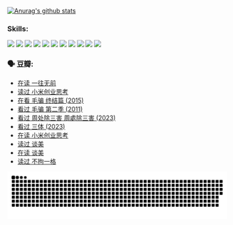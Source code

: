 
[![Anurag's github stats](https://github-readme-stats.vercel.app/api?username=w940853815)](https://github.com/anuraghazra/github-readme-stats)

### Skills:

<code><img height="32" src="https://cdn.jsdelivr.net/npm/simple-icons@v5/icons/python.svg"></code>
<code><img height="32" src="https://cdn.jsdelivr.net/npm/simple-icons@v5/icons/javascript.svg"></code>
<code><img height="32" src="https://cdn.jsdelivr.net/npm/simple-icons@v5/icons/django.svg"></code>
<code><img height="32" src="https://cdn.jsdelivr.net/npm/simple-icons@v5/icons/flask.svg"></code>
<code><img height="32" src="https://cdn.jsdelivr.net/npm/simple-icons@v5/icons/vuetify.svg"></code>
<code><img height="32" src="https://cdn.jsdelivr.net/npm/simple-icons@v5/icons/git.svg"></code>
<code><img height="32" src="https://cdn.jsdelivr.net/npm/simple-icons@v5/icons/docker.svg"></code>
<code><img height="32" src="https://cdn.jsdelivr.net/npm/simple-icons@v5/icons/postgresql.svg"></code>
<code><img height="32" src="https://cdn.jsdelivr.net/npm/simple-icons@v5/icons/elasticsearch.svg"></code>
<code><img height="32" src="https://cdn.jsdelivr.net/npm/simple-icons@v5/icons/macos.svg"></code>
<code><img height="32" src="https://cdn.jsdelivr.net/npm/simple-icons@v5/icons/linux.svg"></code>

### 🗣 豆瓣:

<!-- DOUBAN-ACTIVITIES:START -->
- [在读 一往无前](https://www.douban.com/people/136069238/status/4590507310/?_i=15444129)
- [读过 小米创业思考](https://www.douban.com/people/136069238/status/4590506983/?_i=15444129)
- [在看 毛骗 终结篇‎ (2015)](https://www.douban.com/people/136069238/status/4581971924/?_i=15444129)
- [看过 毛骗 第二季‎ (2011)](https://www.douban.com/people/136069238/status/4581971810/?_i=15444129)
- [看过 周处除三害 周處除三害‎ (2023)](https://www.douban.com/people/136069238/status/4575646701/?_i=15444129)
- [看过 三体‎ (2023)](https://www.douban.com/people/136069238/status/4574263039/?_i=15444129)
- [在读 小米创业思考](https://www.douban.com/people/136069238/status/4572047905/?_i=15444129)
- [读过 谈美](https://www.douban.com/people/136069238/status/4572047629/?_i=15444129)
- [在读 谈美](https://www.douban.com/people/136069238/status/4560861771/?_i=15444129)
- [读过 不拘一格](https://www.douban.com/people/136069238/status/4560861445/?_i=15444129)
<!-- DOUBAN-ACTIVITIES:END -->


![Snake animation](https://raw.githubusercontent.com/w940853815/w940853815/output/github-contribution-grid-snake.svg)

<!--
**w940853815/w940853815** is a ✨ _special_ ✨ repository because its `README.md` (this file) appears on your GitHub profile.

Here are some ideas to get you started:

- 🔭 I’m currently working on ...
- 🌱 I’m currently learning ...
- 👯 I’m looking to collaborate on ...
- 🤔 I’m looking for help with ...
- 💬 Ask me about ...
- 📫 How to reach me: ...
- 😄 Pronouns: ...
- ⚡ Fun fact: ...
-->
